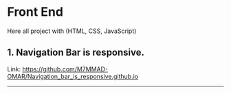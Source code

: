 # Front End
Here all project with (HTML, CSS, JavaScript)


## 1.  Navigation Bar is responsive.

Link: https://github.com/M7MMAD-OMAR/Navigation_bar_is_responsive.github.io 

<hr />
<br />

